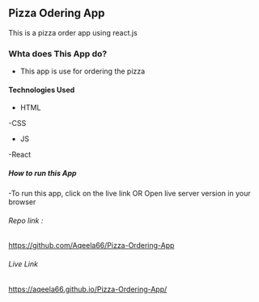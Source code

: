 ## Pizza Odering App

This is a pizza order app using react.js

### Whta does This App do?

- This app is use for ordering the pizza

#### Technologies Used

- HTML

-CSS

- JS

-React

##### How to run this App

-To run this app, click on the live link OR 
Open live server version in your browser

###### Repo link :

https://github.com/Aqeela66/Pizza-Ordering-App

###### Live Link 

 https://aqeela66.github.io/Pizza-Ordering-App/
